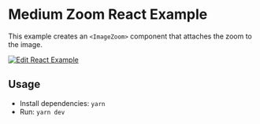 # Medium Zoom React Example

This example creates an `<ImageZoom>` component that attaches the zoom to the image.

[![Edit React Example](https://codesandbox.io/static/img/play-codesandbox.svg)](https://codesandbox.io/s/github/francoischalifour/medium-zoom/tree/master/examples/react?file=/src/App.tsx)

## Usage

- Install dependencies: `yarn`
- Run: `yarn dev`
